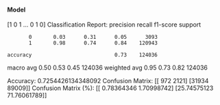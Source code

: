 #### Model
[1 0 1 ... 0 1 0]
Classification Report:
              precision    recall  f1-score   support

           0       0.03      0.31      0.05      3093
           1       0.98      0.74      0.84    120943

    accuracy                           0.73    124036
   macro avg       0.50      0.53      0.45    124036
weighted avg       0.95      0.73      0.82    124036

Accuracy: 0.7254426134348092
Confusion Matrix:
[[  972  2121]
 [31934 89009]]
Confusion Matrix (%):
[[ 0.78364346  1.70998742]
 [25.74575123 71.76061789]]
